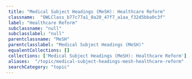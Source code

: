 ```yaml
--- 
 title: "Medical Subject Headings (MeSH): Healthcare Reform" 
 classname:  "OWLClass_b77c77a1_0a20_47f7_a1aa_f32d5bba0c3f" 
 label: "Healthcare Reform" 
 subclassname: "null" 
 subclasslabel: "null" 
 parentclassname: "MeSH" 
 parentclasslabel: "Medical Subject Headings (MeSH)" 
 equalentCollections: [] 
 collections: ['Medical Subject Headings (MeSH): Healthcare Reform']
 aliases:  "/topic/medical-subject-headings-mesh-healthcare-reform"  
 searchCategory: "topic" 
---
```

